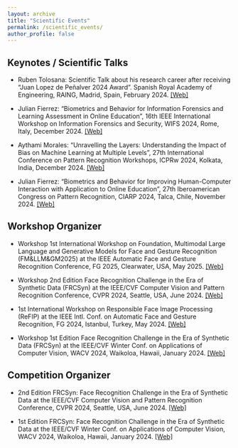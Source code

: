 ```yaml
---
layout: archive
title: "Scientific Events"
permalink: /scientific_events/
author_profile: false
---
```


Keynotes / Scientific Talks
-----

- Ruben Tolosana: Scientific Talk about his research career after receiving “Juan Lopez de Peñalver 2024 Award”. Spanish Royal Academy of Engineering, RAING, Madrid, Spain, February 2024. <a href="https://www.raing.es/comunicacion/actos/premios-y-distinciones/premios-jovenes-investigadores/premios-jovenes-investigadores-2024/">[Web]</a>

- Julian Fierrez: “Biometrics and Behavior for Information Forensics and Learning Assessment in Online Education”, 16th IEEE International Workshop on Information Forensics and Security, WIFS 2024, Rome, Italy, December 2024. <a href="https://wifs2024.uniroma3.it/?page_id=173">[Web]</a>

- Aythami Morales: “Unravelling the Layers: Understanding the Impact of Bias on Machine Learning at Multiple Levels”, 27th International Conference on Pattern Recognition Workshops, ICPRw 2024, Kolkata, India, December 2024. <a href="https://sites.google.com/view/icpr2024-fairbio">[Web]</a>

- Julian Fierrez: “Biometrics and Behavior for Improving Human-Computer Interaction with Application to Online Education”, 27th Iberoamerican Congress on Pattern Recognition, CIARP 2024, Talca, Chile, November 2024. <a href="http://www.ciarp24.org/">[Web]</a>

Workshop Organizer
-----

- Workshop 1st International Workshop on Foundation, Multimodal Large Language and Generative Models for Face and Gesture Recognition (FM&LLM&GM2025) at the IEEE Automatic Face and Gesture Recognition Conference, FG 2025, Clearwater, USA, May 2025. <a href="https://sites.google.com/view/fmllmgm-fg25">[Web]</a>

- Workshop 2nd Edition Face Recognition Challenge in the Era of Synthetic Data (FRCSyn) at the IEEE/CVF Computer Vision and Pattern Recognition Conference, CVPR 2024, Seattle, USA, June 2024. <a href="https://frcsyn.github.io/">[Web]</a>

- 1st International Workshop on Responsible Face Image Processing (ReFIP) at the IEEE Intl. Conf. on Automatic Face and Gesture Recognition, FG 2024, Istanbul, Turkey, May 2024. <a href="https://responsiblefaceimageprocessing.github.io/fg2024/">[Web]</a>

- Workshop 1st Edition Face Recognition Challenge in the Era of Synthetic Data (FRCSyn) at the IEEE/CVF Winter Conf. on Applications of Computer Vision, WACV 2024, Waikoloa, Hawaii, January 2024. <a href="https://frcsyn.github.io/">[Web]</a>

Competition Organizer
-----

- 2nd Edition FRCSyn: Face Recognition Challenge in the Era of Synthetic Data at the IEEE/CVF Computer Vision and Pattern Recognition Conference, CVPR 2024, Seattle, USA, June 2024. <a href="https://frcsyn.github.io/">[Web]</a>

- 1st Edition FRCSyn: Face Recognition Challenge in the Era of Synthetic Data at the IEEE/CVF Winter Conf. on Applications of Computer Vision, WACV 2024, Waikoloa, Hawaii, January 2024. <a href="https://frcsyn.github.io/">[Web]</a>